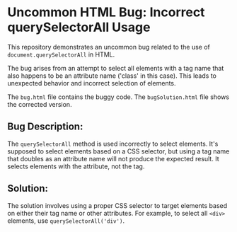 # Uncommon HTML Bug: Incorrect querySelectorAll Usage

This repository demonstrates an uncommon bug related to the use of `document.querySelectorAll` in HTML.

The bug arises from an attempt to select all elements with a tag name that also happens to be an attribute name ('class' in this case). This leads to unexpected behavior and incorrect selection of elements.

The `bug.html` file contains the buggy code. The `bugSolution.html` file shows the corrected version.

## Bug Description:

The `querySelectorAll` method is used incorrectly to select elements. It's supposed to select elements based on a CSS selector, but using a tag name that doubles as an attribute name will not produce the expected result.  It selects elements with the attribute, not the tag.

## Solution:

The solution involves using a proper CSS selector to target elements based on either their tag name or other attributes. For example, to select all `<div>` elements, use `querySelectorAll('div')`. 